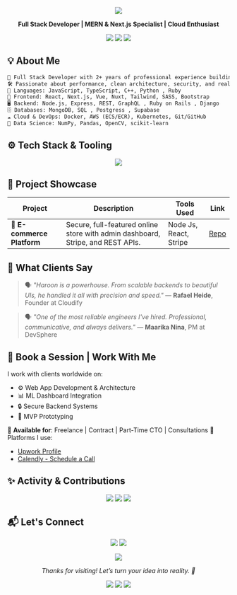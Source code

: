 <!-- 🎬 Animated Header -->
<p align="center">
  <img src="https://capsule-render.vercel.app/api?type=waving&height=200&text=Hi%20There,%20I'm%20Umar%20Aziz%20👋&fontAlign=40&fontColor=ffffff&colorGradient=0x4facfe,0x00f2fe&animation=twinkling" />
</p>

<p align="center">
  <b>Full Stack Developer | MERN & Next.js Specialist | Cloud Enthusiast</b>
</p>

<p align="center">
  <a href="mailto:umraziz.eng@gmail.com"><img src="https://img.shields.io/badge/Email-umraziz.eng@gmail.com-D14836?style=for-the-badge&logo=gmail&logoColor=white" /></a>
  <a href="https://www.linkedin.com/in/umarazizz/ "><img src="https://img.shields.io/badge/LinkedIn-Umar%20Aziz-0A66C2?style=for-the-badge&logo=linkedin&logoColor=white" /></a>
  <a href="https://github.com/umar1110 "><img src="https://img.shields.io/badge/GitHub-@UmarAziz-181717?style=for-the-badge&logo=github&logoColor=white" /></a>
</p>

## 💡 About Me
```txt
🧠 Full Stack Developer with 2+ years of professional experience building modern, fast, and scalable web applications.
🛠️ Passionate about performance, clean architecture, security, and real-world value.
🎯 Languages: JavaScript, TypeScript, C++, Python , Ruby
🚀 Frontend: React, Next.js, Vue, Nuxt, Tailwind, SASS, Bootstrap
🖥️ Backend: Node.js, Express, REST, GraphQL , Ruby on Rails , Django
🗄️ Databases: MongoDB, SQL , Postgress , Supabase
☁️ Cloud & DevOps: Docker, AWS (ECS/ECR), Kubernetes, Git/GitHub
🧪 Data Science: NumPy, Pandas, OpenCV, scikit-learn 
````


## ⚙️ Tech Stack & Tooling

<p align="center"> <img src="https://skillicons.dev/icons?i=js,ts,react,nextjs,vue,nuxt,tailwind,html,css,nodejs,express,mongodb,graphql,python,docker,git,linux,aws,vscode,postman,cplusplus" /> </p>

## 🚀 Project Showcase

| Project                         | Description                                                                     | Tools Used               | Link                                                       |
| ------------------------------- | ------------------------------------------------------------------------------- | ------------------------ | ---------------------------------------------------------- |
| 🛒 **E-commerce Platform**      | Secure, full-featured online store with admin dashboard, Stripe, and REST APIs. | Node Js, React, Stripe   | [Repo](https://github.com/umar1110/Ecommerce_With_SocketServer.git) |



## 💬 What Clients Say

> 🗣️ *"Haroon is a powerhouse. From scalable backends to beautiful UIs, he handled it all with precision and speed."*
> — **Rafael Heide**, Founder at Cloudify

> 🗣️ *"One of the most reliable engineers I've hired. Professional, communicative, and always delivers."*
> — **Maarika Nina**, PM at DevSphere

## 📅 Book a Session | Work With Me

I work with clients worldwide on:

* ⚙️ Web App Development & Architecture
* 📊 ML Dashboard Integration
* 🔒 Secure Backend Systems
* 🚀 MVP Prototyping

📩 **Available for**: Freelance | Contract | Part-Time CTO | Consultations
🧾 Platforms I use:

* [Upwork Profile](https://www.upwork.com/freelancers/~your-profile-id)
* [Calendly - Schedule a Call](https://calendly.com/umaraziz-eng)


## ✨ Activity & Contributions

<p align="center">
  <img src="https://github-profile-summary-cards.vercel.app/api/cards/profile-details?username=HaroonAsifMalik&theme=github_dark" />
  <img src="https://github-profile-summary-cards.vercel.app/api/cards/repos-per-language?username=HaroonAsifMalik&theme=github_dark" />
  <img src="https://github-profile-summary-cards.vercel.app/api/cards/most-commit-language?username=HaroonAsifMalik&theme=github_dark" />
</p>


## 📬 Let's Connect

<p align="center">
  <a href="mailto:umaraziz.eng@gmail.com"><img src="https://img.shields.io/badge/Email Me-D14836?style=for-the-badge&logo=gmail&logoColor=white"></a>
  <a href="https://www.linkedin.com/in/umarazizz/ "><img src="https://img.shields.io/badge/LinkedIn Profile-0A66C2?style=for-the-badge&logo=linkedin&logoColor=white"></a>
</p>


<p align="center">
  <img src="https://readme-typing-svg.herokuapp.com?font=Fira+Code&size=22&pause=1000&color=00F7FF&center=true&vCenter=true&width=900&lines=Delivering+Smart,+Scalable+Software.;Python+%7C+React+%7C+Django+%7C+Machine+Learning.;Helping+clients+scale+and+automate+through+code."/>
</p>

<p align="center"><i>Thanks for visiting! Let’s turn your idea into reality. 🚀</i></p>

<p align="center">
  <img src="https://komarev.com/ghpvc/?username=HaroonAsifMalik&label=Profile%20Views&color=FF6F61&style=flat" />
  <img src="https://img.shields.io/github/followers/HaroonAsifMalik?label=Followers&style=flat-square&color=FF6F61" />
  <img src="https://img.shields.io/github/stars/HaroonAsifMalik?style=flat-square&color=FF6F61" />
</p>
